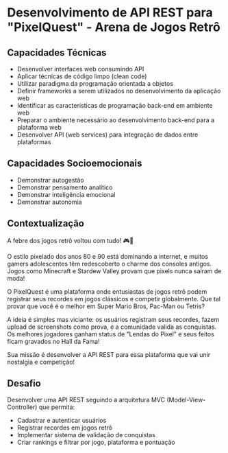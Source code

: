 # Desenvolvimento de API REST para "PixelQuest" - Arena de Jogos Retrô

## Capacidades Técnicas

- Desenvolver interfaces web consumindo API
- Aplicar técnicas de código limpo (clean code)
- Utilizar paradigma da programação orientada a objetos
- Definir frameworks a serem utilizados no desenvolvimento da aplicação web
- Identificar as características de programação back-end em ambiente web
- Preparar o ambiente necessário ao desenvolvimento back-end para a plataforma web
- Desenvolver API (web services) para integração de dados entre plataformas

## Capacidades Socioemocionais

- Demonstrar autogestão
- Demonstrar pensamento analítico
- Demonstrar inteligência emocional
- Demonstrar autonomia

## Contextualização

A febre dos jogos retrô voltou com tudo! 🎮👾

O estilo pixelado dos anos 80 e 90 está dominando a internet, e muitos gamers adolescentes têm redescoberto o charme dos consoles antigos. Jogos como Minecraft e Stardew Valley provam que pixels nunca saíram de moda!

O PixelQuest é uma plataforma onde entusiastas de jogos retrô podem registrar seus recordes em jogos clássicos e competir globalmente. Que tal provar que você é o melhor em Super Mario Bros, Pac-Man ou Tetris?

A ideia é simples mas viciante: os usuários registram seus recordes, fazem upload de screenshots como prova, e a comunidade valida as conquistas. Os melhores jogadores ganham status de "Lendas do Pixel" e seus feitos ficam gravados no Hall da Fama!

Sua missão é desenvolver a API REST para essa plataforma que vai unir nostalgia e competição!

## Desafio

Desenvolver uma API REST seguindo a arquitetura MVC (Model-View-Controller) que permita:

- Cadastrar e autenticar usuários
- Registrar recordes em jogos retrô
- Implementar sistema de validação de conquistas
- Criar rankings e filtrar por jogo, plataforma e pontuação
